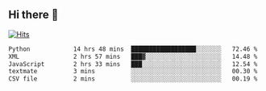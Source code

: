 ## Hi there 👋

<!--
**alihaqberdi/alihaqberdi** is a ✨ _special_ ✨ repository because its `README.md` (this file) appears on your GitHub profile.

Here are some ideas to get you started:

- 🔭 I’m currently working on ...
- 🌱 I’m currently learning ...
- 👯 I’m looking to collaborate on ...
- 🤔 I’m looking for help with ...
- 💬 Ask me about ...
- 📫 How to reach me: ...
- 😄 Pronouns: ...
- ⚡ Fun fact: ...
-->

[![Hits](https://hits.sh/github.com/alihaqberdi.svg)](https://hits.sh/github.com/alihaqberdi/)

<!--START_SECTION:waka-->

```txt
Python            14 hrs 48 mins  ██████████████████░░░░░░░   72.46 %
XML               2 hrs 57 mins   ███▓░░░░░░░░░░░░░░░░░░░░░   14.48 %
JavaScript        2 hrs 33 mins   ███░░░░░░░░░░░░░░░░░░░░░░   12.54 %
textmate          3 mins          ░░░░░░░░░░░░░░░░░░░░░░░░░   00.30 %
CSV file          2 mins          ░░░░░░░░░░░░░░░░░░░░░░░░░   00.19 %
```

<!--END_SECTION:waka-->
